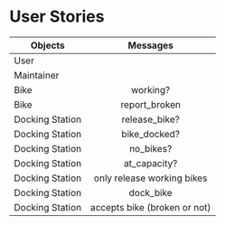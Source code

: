# User Stories

| Objects         | Messages       
| -------------   |:-------------:|
| User            |               |
| Maintainer      |               |  
| Bike            | working?      |  
| Bike            | report_broken |
| Docking Station | release_bike? |  
| Docking Station | bike_docked?  |
| Docking Station | no_bikes?     |
| Docking Station | at_capacity?  |
| Docking Station | only release working bikes |
| Docking Station | dock_bike     |
| Docking Station | accepts bike (broken or not) |
